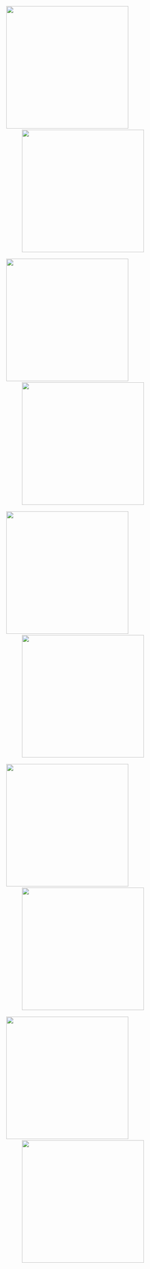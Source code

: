 <br>
<div align="center">
<img src="https://github.com/taoyimin/ACGN/raw/master/pic/pic1.png" width="320"/>
&nbsp;&nbsp;&nbsp;&nbsp;&nbsp;&nbsp;&nbsp;&nbsp;&nbsp;&nbsp;&nbsp;&nbsp;&nbsp;&nbsp;&nbsp;&nbsp;&nbsp;&nbsp;&nbsp;&nbsp;
<img src="https://github.com/taoyimin/ACGN/raw/master/pic/pic2.png" width="320"/>
</div>
<br>
<div align="center">
<img src="https://github.com/taoyimin/ACGN/raw/master/pic/pic3.png" width="320"/>
&nbsp;&nbsp;&nbsp;&nbsp;&nbsp;&nbsp;&nbsp;&nbsp;&nbsp;&nbsp;&nbsp;&nbsp;&nbsp;&nbsp;&nbsp;&nbsp;&nbsp;&nbsp;&nbsp;&nbsp;
<img src="https://github.com/taoyimin/ACGN/raw/master/pic/pic4.png" width="320"/>
</div>
<br>
<div align="center">
<img src="https://github.com/taoyimin/ACGN/raw/master/pic/pic5.png" width="320"/>
&nbsp;&nbsp;&nbsp;&nbsp;&nbsp;&nbsp;&nbsp;&nbsp;&nbsp;&nbsp;&nbsp;&nbsp;&nbsp;&nbsp;&nbsp;&nbsp;&nbsp;&nbsp;&nbsp;&nbsp;
<img src="https://github.com/taoyimin/ACGN/raw/master/pic/pic6.png" width="320"/>
</div>
<br>
<div align="center">
<img src="https://github.com/taoyimin/ACGN/raw/master/pic/pic7.png" width="320"/>
&nbsp;&nbsp;&nbsp;&nbsp;&nbsp;&nbsp;&nbsp;&nbsp;&nbsp;&nbsp;&nbsp;&nbsp;&nbsp;&nbsp;&nbsp;&nbsp;&nbsp;&nbsp;&nbsp;&nbsp;
<img src="https://github.com/taoyimin/ACGN/raw/master/pic/pic8.png" width="320"/>
</div>
<br>
<div align="center">
<img src="https://github.com/taoyimin/ACGN/raw/master/pic/pic9.png" width="320"/>
&nbsp;&nbsp;&nbsp;&nbsp;&nbsp;&nbsp;&nbsp;&nbsp;&nbsp;&nbsp;&nbsp;&nbsp;&nbsp;&nbsp;&nbsp;&nbsp;&nbsp;&nbsp;&nbsp;&nbsp;
<img src="https://github.com/taoyimin/ACGN/raw/master/pic/pic10.png" width="320"/>
</div>
